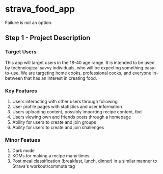 # strava_food_app

Failure is not an option.

## Step 1 - Project Description

### Target Users
This app will target users in the 18-40 age range. It is intended to be used by technological savvy
individuals, who will be expecting something easy-to-use. We are targeting home cooks, professional
cooks, and everyone in-between that has an interest in creating food. 

### Key Features
1. Users interacting with other users through following
2. User profile pages with statistics and user information
3. Users uploading content, possibly importing recipe content, tbd
4. Users viewing own and friends posts through a homepage
5. Ability for users to create and join groups
6. Ability for users to create and join challenges 

### Minor Featues
1. Dark mode
2. KOMs for making a recipe many times
3. Post meal classification (breakfast, lunch, dinner) in a similar manner to Strava's workout/commute tag
